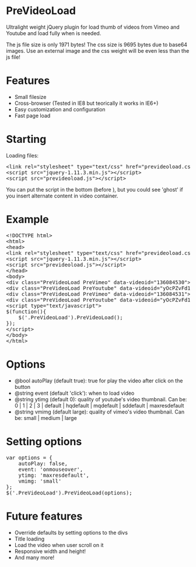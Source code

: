 # PreVideoLoad
Ultralight weight jQuery plugin for load thumb of videos from Vimeo and Youtube and load fully when is needed.

The js file size is only 1971 bytes! The css size is 9695 bytes due to base64 images. Use an external image and the css weight will be even less than the js file!

# Features
<ul>
<li>Small filesize</li>
<li>Cross-browser (Tested in IE8 but teorically it works in IE6+)</li>
<li>Easy customization and configuration</li>
<li>Fast page load</li>
</ul>

# Starting
Loading files:

<pre>
&lt;link rel="stylesheet" type="text/css" href="prevideoload.css"&gt;
&lt;script src="jquery-1.11.3.min.js"&gt;&lt;/script&gt;
&lt;script src="prevideoload.js"&gt;&lt;/script&gt;
</pre>

You can put the script in the bottom (before </body>), but you could see 'ghost' if you insert alternate content in video container.

# Example
<pre>
&lt;!DOCTYPE html&gt;
&lt;html&gt;
&lt;head&gt;
&lt;link rel="stylesheet" type="text/css" href="prevideoload.css"&gt;
&lt;script src="jquery-1.11.3.min.js"&gt;&lt;/script&gt;
&lt;script src="prevideoload.js"&gt;&lt;/script&gt;
&lt;/head&gt;
&lt;body&gt;
&lt;div class="PreVideoLoad PreVimeo" data-videoid="136084530"&gt;Alternate content for non-javascript users&lt;/div&gt;
&lt;div class="PreVideoLoad PreYoutube" data-videoid="yOcPZvFd1k8"&gt;&lt;/div&gt;
&lt;div class="PreVideoLoad PreVimeo" data-videoid="136084531"&gt;&lt;/div&gt;
&lt;div class="PreVideoLoad PreYoutube" data-videoid="yOcPZvFd1k8"&gt;&lt;/div&gt;
&lt;script type="text/javascript"&gt;
$(function(){
	$('.PreVideoLoad').PreVideoLoad();
});
&lt;/script&gt;
&lt;/body&gt;
&lt;/html&gt;
</pre>

# Options
<ul>
<li>@bool autoPlay (default true): true for play the video after click on the button</li>
<li>@string event (default 'click'): when to load video</li>
<li>@string ytimg (default 0): quality of youtube's video thumbnail. Can be: 0 | 1 | 2 | 3 | default | hqdefault | mqdefault | sddefault | maxresdefault</li>
<li>@string vmimg (default large): quality of vimeo's video thumbnail. Can be: small | medium | large</li>
</ul>

# Setting options
<pre>
var options = {
	autoPlay: false,
	event: 'onmouseover',
	ytimg: 'maxresdefault',
	vmimg: 'small'
};
$('.PreVideoLoad').PreVideoLoad(options);
</pre>

# Future features
<ul>
<li>Override defaults by setting options to the divs</li>
<li>Title loading</li>
<li>Load the video when user scroll on it</li>
<li>Responsive width and height!</li>
<li>And many more!</li>
</ul>
